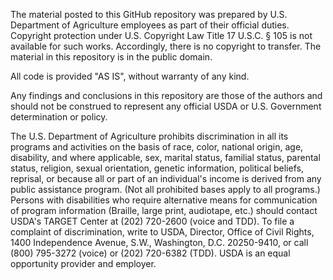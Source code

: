 The material posted to this GitHub repository was prepared by U.S. Department of Agriculture employees as part of their official duties. Copyright protection under U.S. Copyright Law Title 17 U.S.C. § 105 is not available for such works.  Accordingly, there is no copyright to transfer.  The material in this repository is in the public domain.

All code is provided "AS IS", without warranty of any kind.  

Any findings and conclusions in this repository are those of the authors and should not be construed to represent any official USDA or U.S. Government determination or policy.

The U.S. Department of Agriculture prohibits discrimination in all its programs and activities on the basis of race, color, national origin, age, disability, and where applicable, sex, marital status, familial status, parental status, religion, sexual orientation, genetic information, political beliefs, reprisal, or because all or part of an individual's income is derived from any public assistance program. (Not all prohibited bases apply to all programs.) Persons with disabilities who require alternative means for communication of program information (Braille, large print, audiotape, etc.) should contact USDA's TARGET Center at (202) 720-2600 (voice and TDD). To file a complaint of discrimination, write to USDA, Director, Office of Civil Rights, 1400 Independence Avenue, S.W., Washington, D.C. 20250-9410, or call (800) 795-3272 (voice) or (202) 720-6382 (TDD). USDA is an equal opportunity provider and employer.
